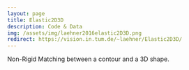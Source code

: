 ```yaml
---
layout: page
title: Elastic2D3D
description: Code & Data
img: /assets/img/laehner2016elastic2D3D.png
redirect: https://vision.in.tum.de/~laehner/Elastic2D3D/
---
```


<div class="img_row">
    <img class="col three left" src="{{ site.baseurl }}/assets/img/laehner2016elastic2D3D.png" alt="" title="Non-Rigid Matching between a contour and a 3D shape"/>
</div>
<div class="col three caption">
    Non-Rigid Matching between a contour and a 3D shape.
</div>
